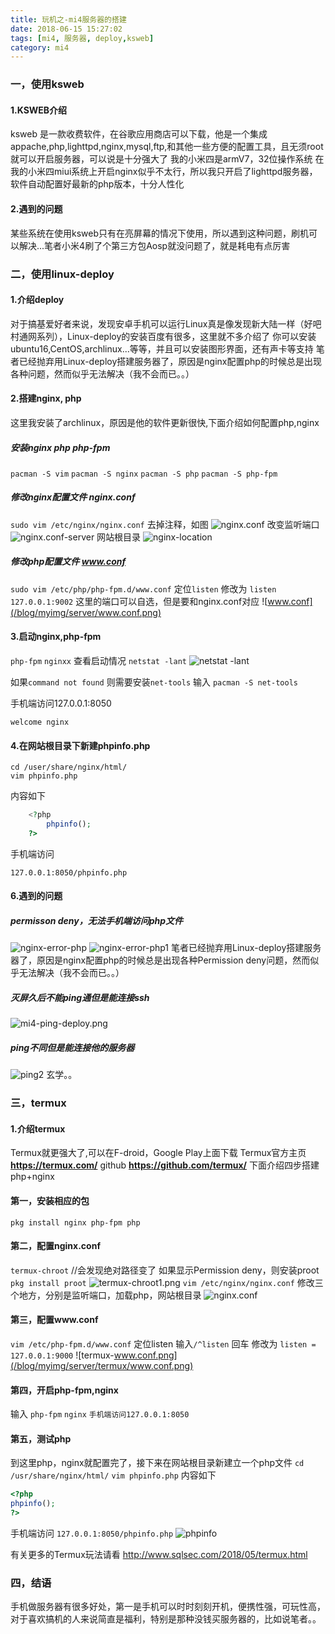 ```yaml
---
title: 玩机之-mi4服务器的搭建
date: 2018-06-15 15:27:02
tags: [mi4, 服务器, deploy,ksweb]
category: mi4
---
```

### 一，使用ksweb
#### 1.KSWEB介绍
ksweb 是一款收费软件，在谷歌应用商店可以下载，他是一个集成appache,php,lighttpd,nginx,mysql,ftp,和其他一些方便的配置工具，且无须root就可以开启服务器，可以说是十分强大了
我的小米四是armV7，32位操作系统
在我的小米四miui系统上开启nginx似乎不太行，所以我只开启了lighttpd服务器，软件自动配置好最新的php版本，十分人性化


#### 2.遇到的问题
某些系统在使用ksweb只有在亮屏幕的情况下使用，所以遇到这种问题，刷机可以解决...笔者小米4刷了个第三方包Aosp就没问题了，就是耗电有点厉害

 

### 二，使用linux-deploy
#### 1.介绍deploy
对于搞基爱好者来说，发现安卓手机可以运行Linux真是像发现新大陆一样（好吧村通网系列），Linux-deploy的安装百度有很多，这里就不多介绍了
你可以安装ubuntu16,CentOS,archlinux...等等，并且可以安装图形界面，还有声卡等支持
笔者已经抛弃用Linux-deploy搭建服务器了，原因是nginx配置php的时候总是出现各种问题，然而似乎无法解决（我不会而已。。）
#### 2.搭建nginx, php
这里我安装了archlinux，原因是他的软件更新很快,下面介绍如何配置php,nginx
##### 安装nginx php php-fpm
`pacman -S vim`
`pacman -S nginx`
`pacman -S php`
`pacman -S php-fpm`
##### 修改nginx配置文件 nginx.conf
`sudo vim /etc/nginx/nginx.conf`
去掉注释，如图
![nginx.conf](/blog/myimg/server/nginx.conf.png)
改变监听端口
![nginx.conf-server](/blog/myimg/server/nginx.conf-server.png)
网站根目录
![nginx-location](/blog/myimg/server/location.png)

##### 修改php配置文件 www.conf
`sudo vim /etc/php/php-fpm.d/www.conf`
定位`listen`
修改为 `listen 127.0.0.1:9002`
这里的端口可以自选，但是要和nginx.conf对应
![www.conf](/blog/myimg/server/www.conf.png)


#### 3.启动nginx,php-fpm
`php-fpm`
`nginxx`
查看启动情况
`netstat -lant`
![netstat -lant](/blog/myimg/server/netstat-lant.png)
  

如果`command not found`
则需要安装`net-tools`
输入
`pacman -S net-tools`

手机端访问127.0.0.1:8050

    welcome nginx

#### 4.在网站根目录下新建phpinfo.php
```shell
cd /user/share/nginx/html/
vim phpinfo.php
```
内容如下
```php
    <?php
        phpinfo();
    ?>
```
手机端访问
```
127.0.0.1:8050/phpinfo.php
```

#### 6.遇到的问题

##### permisson deny，无法手机端访问php文件
![nginx-error-php](/blog/myimg/server/nginx-error-php.png)
![nginx-error-php1](/blog/myimg/server/nginx-error-php1.png)
笔者已经抛弃用Linux-deploy搭建服务器了，原因是nginx配置php的时候总是出现各种Permission deny问题，然而似乎无法解决（我不会而已。。）


##### 灭屏久后不能ping通但是能连接ssh
![mi4-ping-deploy.png](/blog/myimg/server/mi4-ping-deploy.png)

##### ping不同但是能连接他的服务器
![ping2](/blog/myimg/server/ping2.png)
玄学。。

### 三，termux
#### 1.介绍termux
Termux就更强大了,可以在F-droid，Google Play上面下载
Termux官方主页 **https://termux.com/**
github **https://github.com/termux/**
下面介绍四步搭建php+nginx
#### 第一，安装相应的包
`pkg install nginx php-fpm php`
#### 第二，配置nginx.conf
`termux-chroot` //会发现绝对路径变了
如果显示Permission deny，则安装proot
`pkg install proot` 
![termux-chroot1.png](/blog/myimg/server/termux/termux-chroot1.png)
`vim /etc/nginx/nginx.conf`
修改三个地方，分别是监听端口，加载php，网站根目录
![nginx.conf](/blog/myimg/server/termux/nginx.conf.png)

#### 第三，配置www.conf
`vim /etc/php-fpm.d/www.conf`
定位listen
输入`/^listen` 回车
修改为
`listen = 127.0.0.1:9000`
![termux-www.conf.png](/blog/myimg/server/termux/www.conf.png)

#### 第四，开启php-fpm,nginx
输入
`php-fpm`
`nginx`
`手机端访问127.0.0.1:8050`

#### 第五，测试php
到这里php，nginx就配置完了，接下来在网站根目录新建立一个php文件
`cd /usr/share/nginx/html/`
`vim phpinfo.php`
内容如下

```php
<?php
phpinfo();
?>
```
手机端访问 ```127.0.0.1:8050/phpinfo.php```
![phpinfo](/blog/myimg/server/termux/phpinfo.png)

有关更多的Termux玩法请看
http://www.sqlsec.com/2018/05/termux.html



### 四，结语
手机做服务器有很多好处，第一是手机可以时时刻刻开机，便携性强，可玩性高，对于喜欢搞机的人来说简直是福利，特别是那种没钱买服务器的，比如说笔者。。